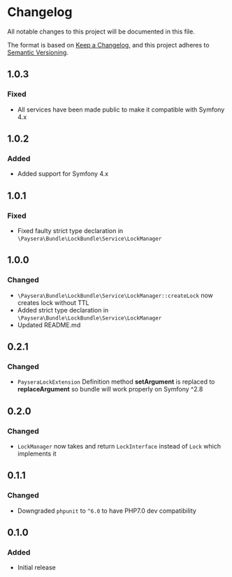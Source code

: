 # Changelog
All notable changes to this project will be documented in this file.

The format is based on [Keep a Changelog](https://keepachangelog.com/en/1.0.0/),
and this project adheres to [Semantic Versioning](https://semver.org/spec/v2.0.0.html).

## 1.0.3
### Fixed
- All services have been made public to make it compatible with Symfony 4.x

## 1.0.2
### Added
- Added support for Symfony 4.x

## 1.0.1
### Fixed
- Fixed faulty strict type declaration in `\Paysera\Bundle\LockBundle\Service\LockManager`

## 1.0.0
### Changed
- `\Paysera\Bundle\LockBundle\Service\LockManager::createLock` now creates lock without TTL
- Added strict type declaration in `\Paysera\Bundle\LockBundle\Service\LockManager`
- Updated README.md

## 0.2.1
### Changed
- `PayseraLockExtension` Definition method **setArgument** is replaced to **replaceArgument** so bundle will work properly on Symfony ^2.8

## 0.2.0
### Changed 
- `LockManager` now takes and return `LockInterface` instead of `Lock` which implements it 

## 0.1.1
### Changed
- Downgraded `phpunit` to `^6.0` to have PHP7.0 dev compatibility

## 0.1.0
### Added
- Initial release
